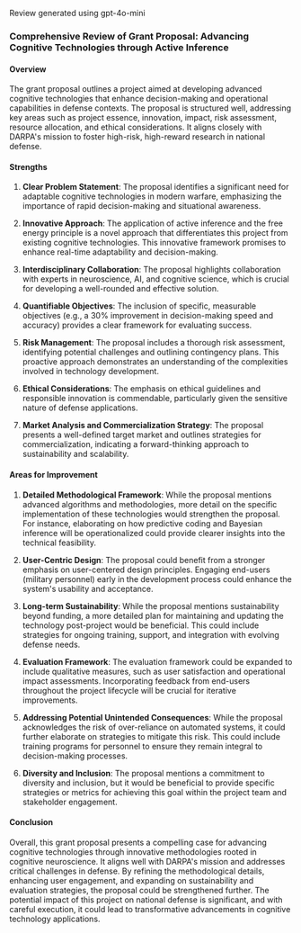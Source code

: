 Review generated using gpt-4o-mini

### Comprehensive Review of Grant Proposal: Advancing Cognitive Technologies through Active Inference

#### Overview
The grant proposal outlines a project aimed at developing advanced cognitive technologies that enhance decision-making and operational capabilities in defense contexts. The proposal is structured well, addressing key areas such as project essence, innovation, impact, risk assessment, resource allocation, and ethical considerations. It aligns closely with DARPA's mission to foster high-risk, high-reward research in national defense.

#### Strengths

1. **Clear Problem Statement**: The proposal identifies a significant need for adaptable cognitive technologies in modern warfare, emphasizing the importance of rapid decision-making and situational awareness.

2. **Innovative Approach**: The application of active inference and the free energy principle is a novel approach that differentiates this project from existing cognitive technologies. This innovative framework promises to enhance real-time adaptability and decision-making.

3. **Interdisciplinary Collaboration**: The proposal highlights collaboration with experts in neuroscience, AI, and cognitive science, which is crucial for developing a well-rounded and effective solution.

4. **Quantifiable Objectives**: The inclusion of specific, measurable objectives (e.g., a 30% improvement in decision-making speed and accuracy) provides a clear framework for evaluating success.

5. **Risk Management**: The proposal includes a thorough risk assessment, identifying potential challenges and outlining contingency plans. This proactive approach demonstrates an understanding of the complexities involved in technology development.

6. **Ethical Considerations**: The emphasis on ethical guidelines and responsible innovation is commendable, particularly given the sensitive nature of defense applications.

7. **Market Analysis and Commercialization Strategy**: The proposal presents a well-defined target market and outlines strategies for commercialization, indicating a forward-thinking approach to sustainability and scalability.

#### Areas for Improvement

1. **Detailed Methodological Framework**: While the proposal mentions advanced algorithms and methodologies, more detail on the specific implementation of these technologies would strengthen the proposal. For instance, elaborating on how predictive coding and Bayesian inference will be operationalized could provide clearer insights into the technical feasibility.

2. **User-Centric Design**: The proposal could benefit from a stronger emphasis on user-centered design principles. Engaging end-users (military personnel) early in the development process could enhance the system's usability and acceptance.

3. **Long-term Sustainability**: While the proposal mentions sustainability beyond funding, a more detailed plan for maintaining and updating the technology post-project would be beneficial. This could include strategies for ongoing training, support, and integration with evolving defense needs.

4. **Evaluation Framework**: The evaluation framework could be expanded to include qualitative measures, such as user satisfaction and operational impact assessments. Incorporating feedback from end-users throughout the project lifecycle will be crucial for iterative improvements.

5. **Addressing Potential Unintended Consequences**: While the proposal acknowledges the risk of over-reliance on automated systems, it could further elaborate on strategies to mitigate this risk. This could include training programs for personnel to ensure they remain integral to decision-making processes.

6. **Diversity and Inclusion**: The proposal mentions a commitment to diversity and inclusion, but it would be beneficial to provide specific strategies or metrics for achieving this goal within the project team and stakeholder engagement.

#### Conclusion
Overall, this grant proposal presents a compelling case for advancing cognitive technologies through innovative methodologies rooted in cognitive neuroscience. It aligns well with DARPA's mission and addresses critical challenges in defense. By refining the methodological details, enhancing user engagement, and expanding on sustainability and evaluation strategies, the proposal could be strengthened further. The potential impact of this project on national defense is significant, and with careful execution, it could lead to transformative advancements in cognitive technology applications.